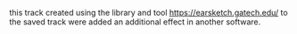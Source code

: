 this track created using the library and tool https://earsketch.gatech.edu/
to the saved track were added an additional effect in another software.
